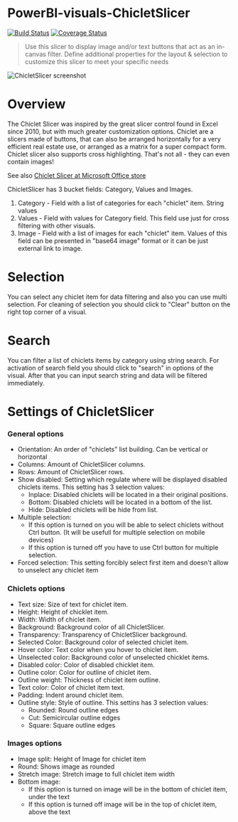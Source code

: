 # PowerBI-visuals-ChicletSlicer
[![Build Status](https://travis-ci.org/Microsoft/PowerBI-visuals-ChicletSlicer.svg?branch=master)](https://travis-ci.org/Microsoft/PowerBI-visuals-ChicletSlicer) [![Coverage Status](https://coveralls.io/repos/github/Microsoft/PowerBI-visuals-ChicletSlicer/badge.svg?branch=master)](https://coveralls.io/github/Microsoft/PowerBI-visuals-ChicletSlicer?branch=master)

> Use this slicer to display image and/or text buttons that act as an in-canvas filter. Define additional properties for the layout & selection to customize this slicer to meet your specific needs

![ChicletSlicer screenshot](https://az158878.vo.msecnd.net/marketing/Partner_21474836617/Product_42949680551/Asset_95650974-8e44-40cf-b041-fe64ca49a6e0/ChicletSlicerscreenshot2.png)

# Overview

The Chiclet Slicer was inspired by the great slicer control found in Excel since 2010, but with much greater customization options.
Chiclet are a slicers made of buttons, that can also be arranged horizontally for a very efficient real estate use, or arranged as a matrix for a super compact form.
Chiclet slicer also supports cross highlighting.
That's not all - they can even contain images!

See also [Chiclet Slicer at Microsoft Office store](https://store.office.com/en-us/app.aspx?assetid=WA104380756&sourcecorrid=1094fb73-f014-4f7a-accf-65142c8316af&searchapppos=0&ui=en-US&rs=en-US&ad=US&appredirect=false)

ChicletSlicer has 3 bucket fields: Category, Values and Images.
1. Category - Field with a list of categories for each "chiclet" item. String values
2. Values - Field with values for Category field. This field use just for cross filtering with other visuals.
3. Image - Field with a list of images for each "chiclet" item. Values of this field can be presented in "base64 image" format or it can be just external link to image.

# Selection
You can select any chiclet item for data filtering and also you can use multi selection. For cleaning of selection you should click to "Сlear" button on the right top corner of a visual.

# Search
You can filter a list of chiclets items by category using string search. For activation of search field you should click to "search" in options of the visual. After that you can input search string and data will be filtered immediately.

# Settings of ChicletSlicer
### General options
- Orientation: An order of "chiclets" list building. Can be vertical or horizontal
- Columns: Amount of ChicletSlicer columns.
- Rows: Amount of ChicletSlicer rows.
- Show disabled: Setting which regulate where will be displayed disabled chiclets items.
  This setting has 3 selection values:
  - Inplace: Disabled chiclets will be located in a their original positions.
  - Bottom: Disabled chiclets will be located in a bottom of the list.
  - Hide: Disabled chiclets will be hide from list.
- Multiple selection:
  - If this option is turned on you will be able to select chiclets without Ctrl button. (It will be usefull for multiple selection on mobile devices)
  - If this option is turned off you have to use Ctrl button for multiple selection.
- Forced selection: This setting forcibly select first item and doesn't allow to unselect any chiclet item

### Chiclets options
- Text size: Size of text for chiclet item.
- Height: Height of chicklet item.
- Width: Width of chiclet item.
- Background: Background color of all ChicletSlicer.
- Transparency: Transparency of ChicletSlicer background.
- Selected Color: Background color of selected chiclet item.
- Hover color: Text color when you hover to chiclet item.
- Unselected color: Background color of unselected chicklet items.
- Disabled color: Color of disabled chicklet item.
- Outline color: Color for outline of chiclet item.
- Outline weight: Thickness of chiclet item outline.
- Text color: Color of chiclet item text.
- Padding: Indent around chiclet item.
- Outline style: Style of outline.
  This settins has 3 selection values:
  - Rounded: Round outline edges
  - Cut: Semicircular outline edges
  - Square: Square outline edges

### Images options
- Image split: Height of Image for chiclet item
- Round: Shows image as rounded
- Stretch image: Stretch image to full chiclet item width
- Bottom image:
  - If this option is turned on image will be in the bottom of chiclet item, under the text
  - If this option is turned off image will be in the top of chiclet item, above the text